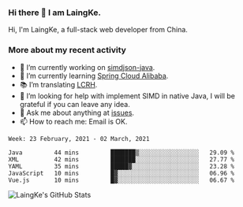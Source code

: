 ### Hi there 👋 I am LaingKe.

Hi, I'm LaingKe, a full-stack web developer from China.

### More about my recent activity

- 🔭 I’m currently working on [simdjson-java](https://github.com/laingke/simdjson-java).
- 🌱 I’m currently learning [Spring Cloud Alibaba](https://github.com/alibaba/spring-cloud-alibaba).
- :books: I’m translating [LCRH](https://github.com/LCTT/LCRH).
- 🤔 I’m looking for help with implement SIMD in native Java, I will be grateful if you can leave any idea.
- 💬 Ask me about anything at [issues](https://github.com/laingke/laingke/issues).
- 📫 How to reach me: Email is OK.

<!--START_SECTION:waka-->
```text
Week: 23 February, 2021 - 02 March, 2021

Java         44 mins         ███████▒░░░░░░░░░░░░░░░░░   29.09 % 
XML          42 mins         ███████░░░░░░░░░░░░░░░░░░   27.77 % 
YAML         35 mins         █████▓░░░░░░░░░░░░░░░░░░░   23.28 % 
JavaScript   10 mins         █▓░░░░░░░░░░░░░░░░░░░░░░░   06.96 % 
Vue.js       10 mins         █▓░░░░░░░░░░░░░░░░░░░░░░░   06.67 % 
```
<!--END_SECTION:waka-->

![LaingKe's GitHub Stats](https://github-readme-stats.vercel.app/api?username=laingke&show_icons=true&theme=nightowl&count_private=true)
